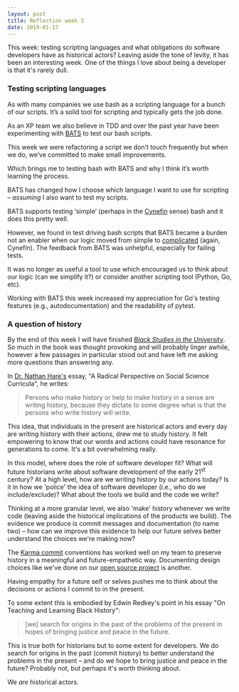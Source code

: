 ```yaml
---
layout: post
title: Reflection week 3
date: 2019-01-17
---
```


This week: testing scripting languages and what obligations do software developers have as historical actors? Leaving aside the tone of levity, it has been an interesting week. One of the things I love about being a developer is that it's rarely dull.

### Testing scripting languages

As with many companies we use bash as a scripting language for a bunch of our scripts. It’s a solid tool for scripting and typically gets the job done. 

As an XP team we also believe in TDD and over the past year have been experimenting with [BATS](https://github.com/sstephenson/bats) to test our bash scripts.

This week we were refactoring a script we don’t touch frequently but when we do, we’ve committed to make small improvements. 

Which brings me to testing bash with BATS and why I think it’s worth learning the process.

BATS has changed how I choose which language I want to use for scripting – _assuming_ I also want to test my scripts. 

BATS supports testing ‘simple’ (perhaps in the [Cynefin](https://en.wikipedia.org/wiki/Cynefin_framework) sense) bash and it does this pretty well. 

However, we found in test driving bash scripts that BATS became a burden not an enabler when our logic moved from simple to [complicated]() (again, Cynefin). The feedback from BATS was unhelpful, especially for failing tests.

It was no longer as useful a tool to use which encouraged us to think about our logic (can we simplify it?) or consider another scripting tool (Python, Go, etc).

Working with BATS this week increased my appreciation for Go's testing features (e.g., autodocumentation) and the readability of pytest.

### A question of history

By the end of this week I will have finished [_Black Studies in the University_](https://www.amazon.com/Black-Studies-University-Armstead-Robinson/dp/0300011679). So much in the book was thought provoking and will probably linger awhile, however a few passages in particular stood out and have left me asking more questions than answering any. 

In [Dr. Nathan Hare's](https://en.wikipedia.org/wiki/Nathan_Hare) essay, "A Radical Perspective on Social Science Curricula", he writes: 

> Persons who make history or help to make history in a sense are writing history, because they dictate to some degree what is that the persons who write history will write.

This idea, that individuals in the present are historical actors and every day are writing history with their actions, drew me to study history. It felt empowering to know that our words and actions could have resonance for generations to come. It's a bit overwhelming really. 

In this model, where does the role of software developer fit? What will future historians write about software development of the early 21<sup>st</sup> century? At a high level, how are we writing history by our actions today? Is it in how we 'police' the idea of software developer (i.e., who do we include/exclude)? What about the tools we build and the code we write? 

Thinking at a more granular level, we also 'make' history whenever we write code (leaving aside the historical implications of the products we build). The evidence we produce is commit messages and documentation (to name two) – how can we improve this evidence to help our future selves better understand the choices we're making now? 

The [Karma commit](http://karma-runner.github.io/3.0/dev/git-commit-msg.html) conventions has worked well on my team to preserve history in a meaningful and future-empathetic way. Documenting design choices like we've done on our [open source project](https://github.com/unruly/unruly-puppet/tree/master/architecture_decisions) is another.

Having empathy for a future self or selves pushes me to think about the decisions or actions I commit to in the present. 

To some extent this is embodied by Edwin Redkey's point in his essay "On Teaching and Learning Black History":

> [we] search for origins in the past of the problems of the present in hopes of bringing justice and peace in the future.  

This is true both for historians but to some extent for developers. We do search for origins in the past (commit history) to better understand the problems in the present – and do we hope to bring justice and peace in the future? Probably not, but perhaps it's worth thinking about.

We _are_ historical actors.


